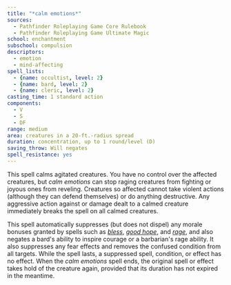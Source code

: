 ```yaml
---
title: "*calm emotions*"
sources:
  - Pathfinder Roleplaying Game Core Rulebook
  - Pathfinder Roleplaying Game Ultimate Magic
school: enchantment
subschool: compulsion
descriptors:
  - emotion
  - mind-affecting
spell_lists:
  - {name: occultist, level: 2}
  - {name: bard, level: 2}
  - {name: cleric, level: 2}
casting_time: 1 standard action
components:
  - V
  - S
  - DF
range: medium
area: creatures in a 20-ft.-radius spread
duration: concentration, up to 1 round/level (D)
saving_throw: Will negates
spell_resistance: yes
---
```


This spell calms agitated creatures. You have no control over the affected creatures, but *calm emotions* can stop raging creatures from fighting or joyous ones from reveling. Creatures so affected cannot take violent actions (although they can defend themselves) or do anything destructive. Any aggressive action against or damage dealt to a calmed creature immediately breaks the spell on all calmed creatures.

This spell automatically suppresses (but does not dispel) any morale bonuses granted by spells such as [*bless*](/spells/bless/), [*good hope*](/spells/good-hope/), and [*rage*](/spells/race/), and also negates a bard's ability to inspire courage or a barbarian's rage ability. It also suppresses any fear effects and removes the confused condition from all targets. While the spell lasts, a suppressed spell, condition, or effect has no effect. When the *calm emotions* spell ends, the original spell or effect takes hold of the creature again, provided that its duration has not expired in the meantime.

